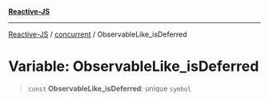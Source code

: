 [**Reactive-JS**](../../README.md)

***

[Reactive-JS](../../README.md) / [concurrent](../README.md) / ObservableLike\_isDeferred

# Variable: ObservableLike\_isDeferred

> `const` **ObservableLike\_isDeferred**: unique `symbol`
